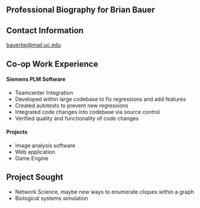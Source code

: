 ## Professional Biography for Brian Bauer
## Contact Information
bauerbp@mail.uc.edu
## Co\-op Work Experience
#### Siemens PLM Software
* Teamcenter Integration
* Developed within large codebase to fix regressions and add features
* Created autotests to prevent new regressions
* Integrated code changes into codebase via source control
* Verified quality and functionality of code changes
#### Projects
* Image analysis software
* Web application
* Game Engine
## Project Sought
* Network Science, maybe new ways to enumerate cliques within a graph
* Biological systems simulation